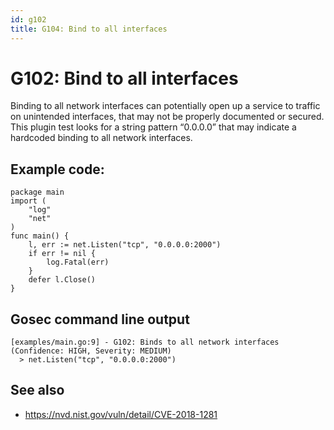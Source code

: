 ```yaml
---
id: g102
title: G104: Bind to all interfaces
---
```


# G102: Bind to all interfaces

Binding to all network interfaces can potentially open up a service to traffic on unintended interfaces, that may not be properly documented or secured. This plugin test looks for a string pattern “0.0.0.0” that may indicate a hardcoded binding to all network interfaces.

## Example code:

```
package main
import (
	"log"
   	"net"
)
func main() {
	l, err := net.Listen("tcp", "0.0.0.0:2000")
	if err != nil {
		log.Fatal(err)
	}
	defer l.Close()
}
```

## Gosec command line output

```
[examples/main.go:9] - G102: Binds to all network interfaces (Confidence: HIGH, Severity: MEDIUM)
  > net.Listen("tcp", "0.0.0.0:2000")
```

## See also

* https://nvd.nist.gov/vuln/detail/CVE-2018-1281 